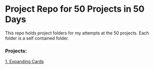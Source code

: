 # Project Repo for 50 Projects in 50 Days

This repo holds project folders for my attempts at the 50 projects.
Each folder is a self contained folder.

### Projects:

[1. Expanding Cards](https://github.com/JimBowler82/50-Projects-Repo/tree/main/1-Expanding-Cards)

